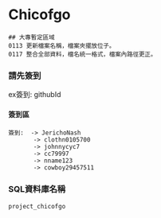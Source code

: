 # Chicofgo
```
## 大專暫定區域
0113 更新檔案名稱，檔案夾擺放位子。
0117 整合全部資料，檔名統一格式，檔案內路徑更正。
```
### 請先簽到
ex簽到: githubId

#### 簽到區
```
簽到:  -> JerichoNash
       -> clothn0105700
       -> johnnycyc7
       -> cc79997
       -> nname123
       -> cowboy29457511
```

### SQL資料庫名稱
```
project_chicofgo
```
